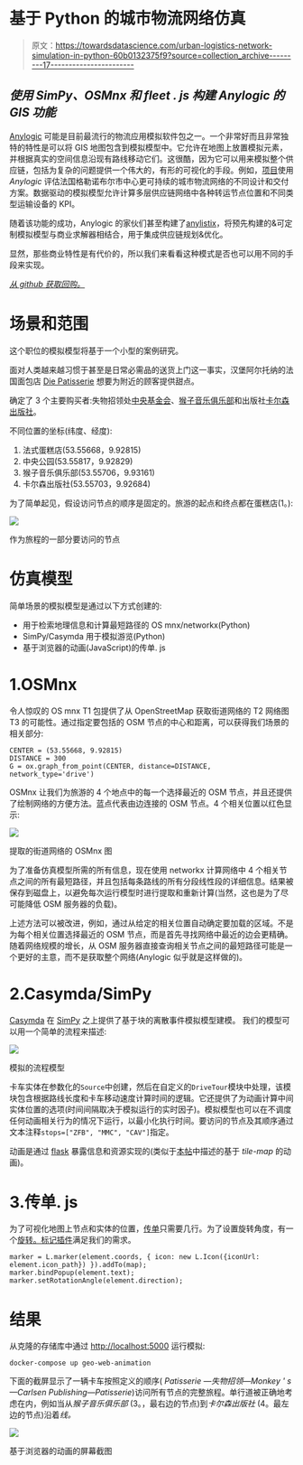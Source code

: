 # 基于 Python 的城市物流网络仿真

> 原文：<https://towardsdatascience.com/urban-logistics-network-simulation-in-python-60b0132375f9?source=collection_archive---------17----------------------->

## *使用 SimPy、OSMnx 和 fleet . js 构建 Anylogic 的 GIS 功能*

[Anylogic](https://www.anylogic.com/) 可能是目前最流行的物流应用模拟软件包之一。一个非常好而且非常独特的特性是可以将 GIS 地图包含到模拟模型中。它允许在地图上放置模拟元素，并根据真实的空间信息沿现有路线移动它们。这很酷，因为它可以用来模拟整个供应链，包括为复杂的问题提供一个伟大的，有形的可视化的手段。例如，[项目](https://fladdimir.github.io/publication/i3m2017/)使用 *Anylogic* 评估法国格勒诺布尔市中心更可持续的城市物流网络的不同设计和交付方案。数据驱动的模拟模型允许计算多层供应链网络中各种转运节点位置和不同类型运输设备的 KPI。

随着该功能的成功，Anylogic 的家伙们甚至构建了[anylistix](https://www.anylogistix.com/)，将预先构建的&可定制模拟模型与商业求解器相结合，用于集成供应链规划&优化。

显然，那些商业特性是有代价的，所以我们来看看这种模式是否也可以用不同的手段来实现。

[*从 github 获取回购。*](https://github.com/fladdimir/csa-streetmap)

# 场景和范围

这个职位的模拟模型将基于一个小型的案例研究。

面对人类越来越习惯于甚至是日常必需品的送货上门这一事实，汉堡阿尔托纳的法国面包店 [Die Patisserie](http://www.die-patisserie.de/de_DE) 想要为附近的顾客提供甜点。

确定了 3 个主要购买者:失物招领处[中央基金会](https://www.hamburg.de/altona/fundbuero/)、[猴子音乐俱乐部](https://www.monkeys-hamburg.de/)和出版社[卡尔森出版社](https://www.carlsen.de/node/18749)。

不同位置的坐标(纬度、经度):

1.  法式蛋糕店(53.55668，9.92815)
2.  中央公园(53.55817，9.92829)
3.  猴子音乐俱乐部(53.55706，9.93161)
4.  卡尔森出版社(53.55703，9.92684)

为了简单起见，假设访问节点的顺序是固定的。旅游的起点和终点都在蛋糕店(1。):

![](img/70d360a0cb32155f924823a1d905712b.png)

作为旅程的一部分要访问的节点

# 仿真模型

简单场景的模拟模型是通过以下方式创建的:

*   用于检索地理信息和计算最短路径的 OS mnx/networkx(Python)
*   SimPy/Casymda 用于模拟游览(Python)
*   基于浏览器的动画(JavaScript)的传单. js

# 1.OSMnx

令人惊叹的 OS mnx T1 包提供了从 OpenStreetMap 获取街道网络的 T2 网络图 T3 的可能性。通过指定要包括的 OSM 节点的中心和距离，可以获得我们场景的相关部分:

```
CENTER = (53.55668, 9.92815)  
DISTANCE = 300
G = ox.graph_from_point(CENTER, distance=DISTANCE, network_type='drive')
```

OSMnx 让我们为旅游的 4 个地点中的每一个选择最近的 OSM 节点，并且还提供了绘制网络的方便方法。蓝点代表由边连接的 OSM 节点。4 个相关位置以红色显示:

![](img/a108c293a90ad867f757446c504aab9c.png)

提取的街道网络的 OSMnx 图

为了准备仿真模型所需的所有信息，现在使用 networkx 计算网络中 4 个相关节点之间的所有最短路径，并且包括每条路线的所有分段线性段的详细信息。结果被保存到磁盘上，以避免每次运行模型时进行提取和重新计算(当然，这也是为了尽可能降低 OSM 服务器的负载)。

上述方法可以被改进，例如，通过从给定的相关位置自动确定要加载的区域。不是为每个相关位置选择最近的 OSM 节点，而是首先寻找网络中最近的边会更精确。随着网络规模的增长，从 OSM 服务器直接查询相关节点之间的最短路径可能是一个更好的主意，而不是获取整个网络(Anylogic 似乎就是这样做的)。

# 2.Casymda/SimPy

[Casymda](https://pypi.org/project/casymda/) 在 [SimPy](https://pypi.org/project/simpy/) 之上提供了基于块的离散事件模拟模型建模。
我们的模型可以用一个简单的流程来描述:

![](img/d5f1a6ae941cdb71091342b4bb8c74b5.png)

模拟的流程模型

卡车实体在参数化的`Source`中创建，然后在自定义的`DriveTour`模块中处理，该模块包含根据路线长度和卡车移动速度计算时间的逻辑。它还提供了为动画计算中间实体位置的选项(时间间隔取决于模拟运行的实时因子)。模拟模型也可以在不调度任何动画相关行为的情况下运行，以最小化执行时间。要访问的节点及其顺序通过文本注释`stops=["ZFB", "MMC", "CAV"]`指定。

动画是通过 [flask](https://flask.palletsprojects.com/en/1.1.x/) 暴露信息和资源实现的(类似于[本帖](https://fladdimir.github.io/post/casymda/)中描述的基于 *tile-map* 的动画)。

# 3.传单. js

为了可视化地图上节点和实体的位置，[传单](https://leafletjs.com/)只需要几行。为了设置旋转角度，有一个[旋转。标记插件](https://github.com/bbecquet/Leaflet.RotatedMarker)满足我们的需求。

```
marker = L.marker(element.coords, { icon: new L.Icon({iconUrl: element.icon_path}) }).addTo(map);
marker.bindPopup(element.text);
marker.setRotationAngle(element.direction);
```

# 结果

从克隆的存储库中通过 [http://localhost:5000](http://localhost:5000/) 运行模拟:

```
docker-compose up geo-web-animation
```

下面的截屏显示了一辆卡车按照定义的顺序( *Patisserie —失物招领—Monkey ' s—Carlsen Publishing—Patisserie*)访问所有节点的完整旅程。单行道被正确地考虑在内，例如当从*猴子音乐俱乐部* (3。，最右边的节点)到*卡尔森出版社* (4。最左边的节点)沿着*线。*

![](img/0069777e54dae9b9763c454e19683391.png)

基于浏览器的动画的屏幕截图